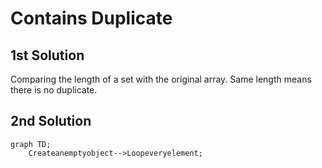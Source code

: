 # Contains Duplicate

## 1st Solution

Comparing the length of a set with the original array. Same length means there is no duplicate.

## 2nd Solution

```mermaid
graph TD;
    Createanemptyobject-->Loopeveryelement;
```

